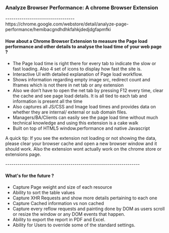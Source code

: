 <h3>Analyze Browser Performance: A chrome Browser Extension</h3>
----------------------------------
https://chrome.google.com/webstore/detail/analyze-page-performance/hemibacgndhdhkfahkjdedjdgfapmfki

<h4>How about a Chrome Browser Extension to measure the Page load performance and other details to analyse the load time of your web page ? </h4>
<ul>
	<li>The Page load time is right there for every tab to indicate the slow or fast loading. Also 4 set of icons to display how fast the site is.</li>
	<li>Interactive UI with detailed explanation of Page load workflow.</li>
	<li>Shows information regarding empty image src, redirect count and Iframes which is not there in net tab or any extension</li>
	<li>Also we don’t have to open the net tab by pressing F12 every time, clear the cache and see page load details. It is all tied to each tab and information is present all the time</li>
	<li>Also captures all JS/CSS and Image load times and provides data on whether they are internal/ external or sub domain files.</li>
	<li>Managers/BA/Clients can easily see the page load time without much technical knowledge and using this extension is a cake walk</li>
	<li>Built on top of HTML5 window.performance and native Javascript</li>
</ul>

<p>A quick tip: If you see the extension not loading or not showing the data, please clear your browser cache and open a new browser window and it should work. Also the extension wont actually work on the chrome store or extensions page.</p>
------------------------------------------------------------------
<h4>What's for the future ? </h4>
<ul>
	<li>Capture Page weight and size of each resource</li>
	<li>Ability to sort the table values</li>
	<li>Capture XHR Requests and show more details pertaining to each one</li>
	<li>Capture Cached information vs non cached</li>
	<li>Capture every reflow requests and painting done by DOM as users scroll or resize the window or any DOM events that happen.</li>
	<li>Ability to export the report in PDF and Excel.</li>
	<li>Ability for Users to override some of the standard settings.</li>
</ul>